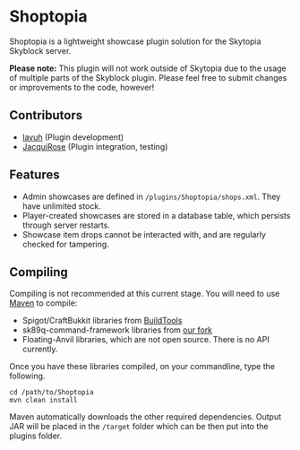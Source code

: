 Shoptopia
=======================

Shoptopia is a lightweight showcase plugin solution for the Skytopia Skyblock server. 

**Please note:** This plugin will not work outside of Skytopia due to the usage of multiple
 parts of the Skyblock plugin. Please feel free to submit changes or improvements to the code, however!

Contributors
------------
* [lavuh](https://github.com/lavuh) (Plugin development)
* [JacquiRose](https://github.com/JacquiRose) (Plugin integration, testing)

Features
--------
- Admin showcases are defined in `/plugins/Shoptopia/shops.xml`. They have unlimited stock.
- Player-created showcases are stored in a database table, which persists through server restarts.
- Showcase item drops cannot be interacted with, and are regularly checked for tampering.

Compiling
---------
Compiling is not recommended at this current stage. You will need to use [Maven](https://maven.apache.org/) to compile:
* Spigot/CraftBukkit libraries from [BuildTools](https://www.spigotmc.org/wiki/buildtools/)
* sk89q-command-framework libraries from [our fork](https://github.com/skytopia/sk89q-command-framework)
* Floating-Anvil libraries, which are not open source. There is no API currently.

Once you have these libraries compiled, on your commandline, type the following.
```
cd /path/to/Shoptopia
mvn clean install
```
Maven automatically downloads the other required dependencies.
Output JAR will be placed in the `/target` folder which can be then put into the plugins folder.
